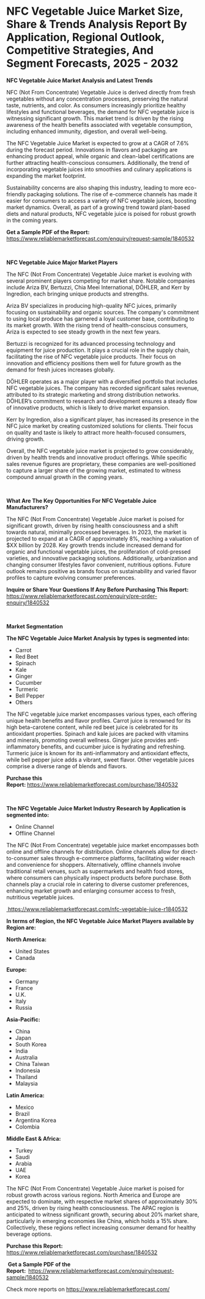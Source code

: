 <p><h1>NFC Vegetable Juice Market Size, Share & Trends Analysis Report By Application, Regional Outlook, Competitive Strategies, And Segment Forecasts, 2025 - 2032</h1></p><p><strong>NFC Vegetable Juice Market Analysis and Latest Trends</strong></p>
<p><p>NFC (Not From Concentrate) Vegetable Juice is derived directly from fresh vegetables without any concentration processes, preserving the natural taste, nutrients, and color. As consumers increasingly prioritize healthy lifestyles and functional beverages, the demand for NFC vegetable juice is witnessing significant growth. This market trend is driven by the rising awareness of the health benefits associated with vegetable consumption, including enhanced immunity, digestion, and overall well-being.</p><p>The NFC Vegetable Juice Market is expected to grow at a CAGR of 7.6% during the forecast period. Innovations in flavors and packaging are enhancing product appeal, while organic and clean-label certifications are further attracting health-conscious consumers. Additionally, the trend of incorporating vegetable juices into smoothies and culinary applications is expanding the market footprint.</p><p>Sustainability concerns are also shaping this industry, leading to more eco-friendly packaging solutions. The rise of e-commerce channels has made it easier for consumers to access a variety of NFC vegetable juices, boosting market dynamics. Overall, as part of a growing trend toward plant-based diets and natural products, NFC vegetable juice is poised for robust growth in the coming years.</p></p>
<p><strong>Get a Sample PDF of the Report:&nbsp;</strong> <a href="https://www.reliablemarketforecast.com/enquiry/request-sample/1840532?utm_campaign=2260&utm_medium=2&utm_source=Github&utm_content=ia&utm_term=15022025&utm_id=nfc-vegetable-juice">https://www.reliablemarketforecast.com/enquiry/request-sample/1840532</a></p>
<p>&nbsp;</p>
<p><strong>NFC Vegetable Juice Major Market Players</strong></p>
<p><p>The NFC (Not From Concentrate) Vegetable Juice market is evolving with several prominent players competing for market share. Notable companies include Ariza BV, Bertuzzi, Chia Meei International, DÖHLER, and Kerr by Ingredion, each bringing unique products and strengths.</p><p>Ariza BV specializes in producing high-quality NFC juices, primarily focusing on sustainability and organic sources. The company's commitment to using local produce has garnered a loyal customer base, contributing to its market growth. With the rising trend of health-conscious consumers, Ariza is expected to see steady growth in the next few years.</p><p>Bertuzzi is recognized for its advanced processing technology and equipment for juice production. It plays a crucial role in the supply chain, facilitating the rise of NFC vegetable juice products. Their focus on innovation and efficiency positions them well for future growth as the demand for fresh juices increases globally.</p><p>DÖHLER operates as a major player with a diversified portfolio that includes NFC vegetable juices. The company has recorded significant sales revenue, attributed to its strategic marketing and strong distribution networks. DÖHLER’s commitment to research and development ensures a steady flow of innovative products, which is likely to drive market expansion.</p><p>Kerr by Ingredion, also a significant player, has increased its presence in the NFC juice market by creating customized solutions for clients. Their focus on quality and taste is likely to attract more health-focused consumers, driving growth.</p><p>Overall, the NFC vegetable juice market is projected to grow considerably, driven by health trends and innovative product offerings. While specific sales revenue figures are proprietary, these companies are well-positioned to capture a larger share of the growing market, estimated to witness compound annual growth in the coming years.</p></p>
<p>&nbsp;</p>
<p><strong>What Are The Key Opportunities For NFC Vegetable Juice Manufacturers?</strong></p>
<p><p>The NFC (Not From Concentrate) Vegetable Juice market is poised for significant growth, driven by rising health consciousness and a shift towards natural, minimally processed beverages. In 2023, the market is projected to expand at a CAGR of approximately 8%, reaching a valuation of $XX billion by 2028. Key growth trends include increased demand for organic and functional vegetable juices, the proliferation of cold-pressed varieties, and innovative packaging solutions. Additionally, urbanization and changing consumer lifestyles favor convenient, nutritious options. Future outlook remains positive as brands focus on sustainability and varied flavor profiles to capture evolving consumer preferences.</p></p>
<p><strong>Inquire or Share Your Questions If Any Before Purchasing This Report:</strong> <a href="https://www.reliablemarketforecast.com/enquiry/pre-order-enquiry/1840532?utm_campaign=2260&utm_medium=2&utm_source=Github&utm_content=ia&utm_term=15022025&utm_id=nfc-vegetable-juice">https://www.reliablemarketforecast.com/enquiry/pre-order-enquiry/1840532</a></p>
<p>&nbsp;</p>
<p><strong>Market Segmentation</strong></p>
<p><strong>The NFC Vegetable Juice Market Analysis by types is segmented into:</strong></p>
<p><ul><li>Carrot</li><li>Red Beet</li><li>Spinach</li><li>Kale</li><li>Ginger</li><li>Cucumber</li><li>Turmeric</li><li>Bell Pepper</li><li>Others</li></ul></p>
<p><p>The NFC vegetable juice market encompasses various types, each offering unique health benefits and flavor profiles. Carrot juice is renowned for its high beta-carotene content, while red beet juice is celebrated for its antioxidant properties. Spinach and kale juices are packed with vitamins and minerals, promoting overall wellness. Ginger juice provides anti-inflammatory benefits, and cucumber juice is hydrating and refreshing. Turmeric juice is known for its anti-inflammatory and antioxidant effects, while bell pepper juice adds a vibrant, sweet flavor. Other vegetable juices comprise a diverse range of blends and flavors.</p></p>
<p><strong>Purchase this Report:&nbsp;</strong><a href="https://www.reliablemarketforecast.com/purchase/1840532?utm_campaign=2260&utm_medium=2&utm_source=Github&utm_content=ia&utm_term=15022025&utm_id=nfc-vegetable-juice">https://www.reliablemarketforecast.com/purchase/1840532</a></p>
<p>&nbsp;</p>
<p><strong>The NFC Vegetable Juice Market Industry Research by Application is segmented into:</strong></p>
<p><ul><li>Online Channel</li><li>Offline Channel</li></ul></p>
<p><p>The NFC (Not From Concentrate) vegetable juice market encompasses both online and offline channels for distribution. Online channels allow for direct-to-consumer sales through e-commerce platforms, facilitating wider reach and convenience for shoppers. Alternatively, offline channels involve traditional retail venues, such as supermarkets and health food stores, where consumers can physically inspect products before purchase. Both channels play a crucial role in catering to diverse customer preferences, enhancing market growth and enlarging consumer access to fresh, nutritious vegetable juices.</p></p>
<p><a href="https://www.reliablemarketforecast.com/nfc-vegetable-juice-r1840532?utm_campaign=2260&utm_medium=2&utm_source=Github&utm_content=ia&utm_term=15022025&utm_id=nfc-vegetable-juice">&nbsp;https://www.reliablemarketforecast.com/nfc-vegetable-juice-r1840532</a></p>
<p><strong>In terms of Region, the NFC Vegetable Juice Market Players available by Region are:</strong></p>
<p>
    <p> <strong> North America: </strong>
        <ul>
            <li>United States</li>
            <li>Canada</li>
        </ul>
        </p> 
    <p> <strong> Europe: </strong>
        <ul>
            <li>Germany</li>
            <li>France</li>
            <li>U.K.</li>
            <li>Italy</li>
            <li>Russia</li>
        </ul>
        </p> 
    <p> <strong> Asia-Pacific: </strong>
        <ul>
            <li>China</li>
            <li>Japan</li>
            <li>South Korea</li>
            <li>India</li>
            <li>Australia</li>
            <li>China Taiwan</li>
            <li>Indonesia</li>
            <li>Thailand</li>
            <li>Malaysia</li>
        </ul>
        </p> 
    <p> <strong> Latin America: </strong>
        <ul>
            <li>Mexico</li>
            <li>Brazil</li>
            <li>Argentina Korea</li>
            <li>Colombia</li>
        </ul>
        </p> 
    <p> <strong> Middle East & Africa: </strong>
        <ul>
            <li>Turkey</li>
            <li>Saudi</li>
            <li>Arabia</li>
            <li>UAE</li>
            <li>Korea</li>
        </ul>
    </p>
    </p>
<p><p>The NFC (Not From Concentrate) Vegetable Juice market is poised for robust growth across various regions. North America and Europe are expected to dominate, with respective market shares of approximately 30% and 25%, driven by rising health consciousness. The APAC region is anticipated to witness significant growth, securing about 20% market share, particularly in emerging economies like China, which holds a 15% share. Collectively, these regions reflect increasing consumer demand for healthy beverage options.</p></p>
<p><strong>Purchase this Report: </strong><a href="https://www.reliablemarketforecast.com/purchase/1840532?utm_campaign=2260&utm_medium=2&utm_source=Github&utm_content=ia&utm_term=15022025&utm_id=nfc-vegetable-juice">https://www.reliablemarketforecast.com/purchase/1840532</a></p>
<p>&nbsp;<strong>Get a Sample PDF of the Report:&nbsp;&nbsp;</strong><a href="https://www.reliablemarketforecast.com/enquiry/request-sample/1840532?utm_campaign=2260&utm_medium=2&utm_source=Github&utm_content=ia&utm_term=15022025&utm_id=nfc-vegetable-juice">https://www.reliablemarketforecast.com/enquiry/request-sample/1840532</a></p>
<p><strong></strong></p>
<p>Check more reports on <a href="https://www.reliablemarketforecast.com/?utm_campaign=2260&utm_medium=2&utm_source=Github&utm_content=ia&utm_term=15022025&utm_id=nfc-vegetable-juice">https://www.reliablemarketforecast.com/</a></p>